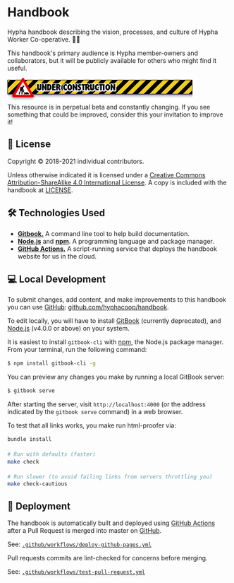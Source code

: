 # Handbook

Hypha handbook describing the vision, processes, 
and culture of Hypha Worker Co-operative. 🌿🍄

This handbook's primary audience is Hypha member-owners and collaborators, 
but it will be publicly available for others who might find it useful. 

![Old-timey web 1.0 UNDER CONSTRUCTION banner](images/under-construction.gif)<br />
This resource is in perpetual beta and constantly changing. If you see 
something that could be improved, consider this your invitation to improve it!

## 📃 License 

Copyright © 2018-2021 individual contributors. 

Unless otherwise indicated it is licensed under a 
[Creative Commons Attribution-ShareAlike 4.0 International License](https://creativecommons.org/licenses/by-sa/4.0/). 
A copy is included with the handbook at [LICENSE](./LICENSE).

## 🛠 Technologies Used

- [**Gitbook.**][gitbook] A command line tool to help build documentation.
- [**Node.js**][node] and [**npm**][npm]. A programming language and package 
  manager.
- [**GitHub Actions.**][gh-actions] A script-running service that deploys the
  handbook website for us in the cloud.

## 💻 Local Development

To submit changes, add content, and make improvements to this handbook you can 
use [GitHub][repo]: [github.com/hyphacoop/handbook][repo].

To edit locally, you will have to install [GitBook][gitbook] (currently 
deprecated), and [Node.js][node] (v4.0.0 or above) on your system.

It is easiest to install `gitbook-cli` with [npm][npm], the Node.js package 
manager. From your terminal, run the following command:

```bash
$ npm install gitbook-cli -g
```

You can preview any changes you make by running a local GitBook server:

```bash
$ gitbook serve
```

After starting the server, visit `http://localhost:4000` (or the address 
indicated by the `gitbook serve` command) in a web browser.

To test that all links works, you make run html-proofer via:

```bash
bundle install

# Run with defaults (faster)
make check

# Run slower (to avoid failing links from servers throttling you)
make check-cautious
```

## 🚀 Deployment

The handbook is automatically built and deployed using 
[GitHub Actions][gh-actions] after a Pull Request is merged into master on 
[GitHub][repo].

See: [`.github/workflows/deploy-github-pages.yml`](.github/workflows/deploy-github-pages.yml)

Pull requests commits are lint-checked for concerns before merging.

See: [`.github/workflows/test-pull-request.yml`](.github/workflows/test-pull-request.yml)


<!-- Links -->
[gitbook]: https://github.com/GitbookIO/gitbook-cli
[node]: https://nodejs.org/en/
[npm]: https://www.npmjs.com/
[gh-actions]: https://github.com/features/actions
[repo]: https://github.com/hyphacoop/handbook
